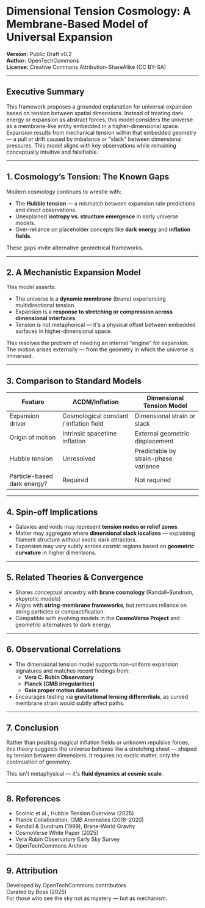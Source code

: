 # Dimensional Tension Cosmology: A Membrane-Based Model of Universal Expansion  
**Version:** Public Draft v0.2  
**Author:** OpenTechCommons  
**License:** Creative Commons Attribution-ShareAlike (CC BY-SA)

---

## Executive Summary

This framework proposes a grounded explanation for universal expansion based on tension between spatial dimensions. Instead of treating dark energy or expansion as abstract forces, this model considers the universe as a membrane-like entity embedded in a higher-dimensional space. Expansion results from mechanical tension within that embedded geometry — a pull or drift caused by imbalance or "slack" between dimensional pressures. This model aligns with key observations while remaining conceptually intuitive and falsifiable.

---

## 1. Cosmology’s Tension: The Known Gaps

Modern cosmology continues to wrestle with:
- The **Hubble tension** — a mismatch between expansion rate predictions and direct observations.
- Unexplained **isotropy vs. structure emergence** in early universe models.
- Over-reliance on placeholder concepts like **dark energy** and **inflation fields**.

These gaps invite alternative geometrical frameworks.

---

## 2. A Mechanistic Expansion Model

This model asserts:
- The universe is a **dynamic membrane** (brane) experiencing multidirectional tension.
- Expansion is a **response to stretching or compression across dimensional interfaces**.
- Tension is not metaphorical — it's a physical offset between embedded surfaces in higher-dimensional space.

This resolves the problem of needing an internal "engine" for expansion.  
The motion arises externally — from the geometry in which the universe is immersed.

---

## 3. Comparison to Standard Models

| Feature | ΛCDM/Inflation | Dimensional Tension Model |
|--------|----------------|----------------------------|
| Expansion driver | Cosmological constant / inflation field | Dimensional strain or slack |
| Origin of motion | Intrinsic spacetime inflation | External geometric displacement |
| Hubble tension | Unresolved | Predictable by strain-phase variance |
| Particle-based dark energy? | Required | Not required |

---

## 4. Spin-off Implications

- Galaxies and voids may represent **tension nodes or relief zones**.
- Matter may aggregate where **dimensional slack localizes** — explaining filament structure without exotic dark attractors.
- Expansion may vary subtly across cosmic regions based on **geometric curvature** in higher dimensions.

---

## 5. Related Theories & Convergence

- Shares conceptual ancestry with **brane cosmology** (Randall–Sundrum, ekpyrotic models)
- Aligns with **string-membrane frameworks**, but removes reliance on string particles or compactification.
- Compatible with evolving models in the **CosmoVerse Project** and geometric alternatives to dark energy.

---

## 6. Observational Correlations

- The dimensional tension model supports non-uniform expansion signatures and matches recent findings from:
  - **Vera C. Rubin Observatory**
  - **Planck (CMB irregularities)**
  - **Gaia proper motion datasets**
- Encourages testing via **gravitational lensing differentials**, as curved membrane strain would subtly affect paths.

---

## 7. Conclusion

Rather than positing magical inflation fields or unknown repulsive forces, this theory suggests the universe behaves like a stretching sheet — shaped by tension between dimensions. It requires no exotic matter, only the continuation of geometry.

This isn't metaphysical — it's **fluid dynamics at cosmic scale**.

---

## 8. References

- Scolnic et al., Hubble Tension Overview (2025)
- Planck Collaboration, CMB Anomalies (2018–2020)
- Randall & Sundrum (1999), Brane-World Gravity
- CosmoVerse White Paper (2025)
- Vera Rubin Observatory Early Sky Survey
- OpenTechCommons Archive

---

## 9. Attribution

Developed by OpenTechCommons contributors  
Curated by Boss (2025)  
For those who see the sky not as mystery — but as mechanism.

